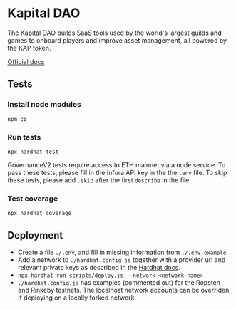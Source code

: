 # Kapital DAO

The Kapital DAO builds SaaS tools used by the world's largest guilds and games to onboard players and improve asset management, all powered by the KAP token.

[Official docs](https://docs.kapital.gg/)

## Tests

### Install node modules

`npm ci`

### Run tests

`npx hardhat test`

GovernanceV2 tests require access to ETH mainnet via a node service. To pass these tests, please fill in the Infura API key in the the `.env` file. To skip these tests, please add `.skip` after the first `describe` in the file.

### Test coverage

`npx hardhat coverage`

## Deployment

- Create a file `./.env`, and fill in missing information from `./.env.example`
- Add a network to `./hardhat.config.js` together with a provider url and relevant private keys as described in the [Hardhat docs](https://hardhat.org/tutorial/deploying-to-a-live-network.html#_7-deploying-to-a-live-network).
- `npx hardhat run scripts/deploy.js --network <network-name>`
- `./hardhat.config.js` has examples (commented out) for the Ropsten and Rinkeby testnets. The localhost network accounts can be overriden if deploying on a locally forked network.
